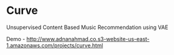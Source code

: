 # Curve
Unsupervised Content Based Music Recommendation using VAE


Demo - http://www.adnanahmad.co.s3-website-us-east-1.amazonaws.com/projects/curve.html
